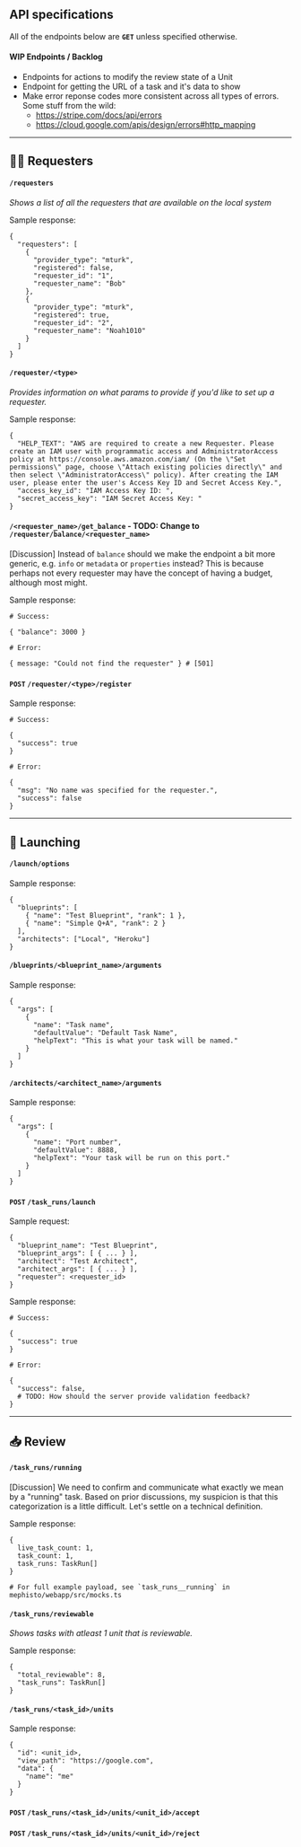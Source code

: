 ## API specifications

All of the endpoints below are **`GET`** unless specified otherwise.


#### WIP Endpoints / Backlog

- Endpoints for actions to modify the review state of a Unit
- Endpoint for getting the URL of a task and it's data to show
- Make error reponse codes more consistent across all types of errors. Some stuff from the wild:
  - https://stripe.com/docs/api/errors
  - https://cloud.google.com/apis/design/errors#http_mapping

---
## 🕵️‍♀️ Requesters

#### `/requesters`
*Shows a list of all the requesters that are available on the local system*

Sample response:
```
{
  "requesters": [
    {
      "provider_type": "mturk",
      "registered": false,
      "requester_id": "1",
      "requester_name": "Bob"
    },
    {
      "provider_type": "mturk",
      "registered": true,
      "requester_id": "2",
      "requester_name": "Noah1010"
    }
  ]
}
```

#### `/requester/<type>`

*Provides information on what params to provide if you'd like to set up a requester.*

Sample response:
```
{
  "HELP_TEXT": "AWS are required to create a new Requester. Please create an IAM user with programmatic access and AdministratorAccess policy at https://console.aws.amazon.com/iam/ (On the \"Set permissions\" page, choose \"Attach existing policies directly\" and then select \"AdministratorAccess\" policy). After creating the IAM user, please enter the user's Access Key ID and Secret Access Key.",
  "access_key_id": "IAM Access Key ID: ",
  "secret_access_key": "IAM Secret Access Key: "
}
```

#### `/<requester_name>/get_balance` - TODO: Change to `/requester/balance/<requester_name>`

[Discussion] Instead of `balance` should we make the endpoint a bit more generic, e.g. `info` or `metadata` or `properties` instead? This is because perhaps not every requester may have the concept of having a budget, although most might.

Sample response:
```
# Success:

{ "balance": 3000 }

# Error:

{ message: "Could not find the requester" } # [501]
```

#### **`POST`** `/requester/<type>/register`

Sample response:
```
# Success:

{
  "success": true
}

# Error:

{
  "msg": "No name was specified for the requester.",
  "success": false
}
```

---
## 🚀 Launching

#### `/launch/options`

Sample response:
```
{
  "blueprints": [
    { "name": "Test Blueprint", "rank": 1 },
    { "name": "Simple Q+A", "rank": 2 }
  ],
  "architects": ["Local", "Heroku"]
}
```

#### `/blueprints/<blueprint_name>/arguments`

Sample response:
```
{ 
  "args": [
    {
      "name": "Task name",
      "defaultValue": "Default Task Name",
      "helpText": "This is what your task will be named."
    }
  ]
}
```


#### `/architects/<architect_name>/arguments`

Sample response:
```
{
  "args": [
    {
      "name": "Port number",
      "defaultValue": 8888,
      "helpText": "Your task will be run on this port."
    }
  ]
}
```

#### **`POST`** `/task_runs/launch`

Sample request:
```
{
  "blueprint_name": "Test Blueprint",
  "blueprint_args": [ { ... } ],
  "architect": "Test Architect",
  "architect_args": [ { ... } ],
  "requester": <requester_id>
}
```

Sample response:
```
# Success:

{
  "success": true
}

# Error:

{
  "success": false,
  # TODO: How should the server provide validation feedback?
}
```

---
## 📥 Review

#### `/task_runs/running`

[Discussion] We need to confirm and communicate what exactly we mean by a "running" task. Based on prior discussions, my suspicion is that this categorization is a little difficult. Let's settle on a technical definition.

Sample response:
```
{
  live_task_count: 1,
  task_count: 1,
  task_runs: TaskRun[]
}

# For full example payload, see `task_runs__running` in mephisto/webapp/src/mocks.ts
```

#### `/task_runs/reviewable`

*Shows tasks with atleast 1 unit that is reviewable.*

Sample response:
```
{
  "total_reviewable": 8,
  "task_runs": TaskRun[]
}
```

#### `/task_runs/<task_id>/units`

Sample response:
```
{
  "id": <unit_id>,
  "view_path": "https://google.com",
  "data": {
    "name": "me"
  }
}
```

#### **`POST`** `/task_runs/<task_id>/units/<unit_id>/accept`

#### **`POST`** `/task_runs/<task_id>/units/<unit_id>/reject`